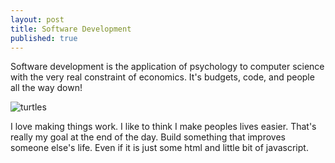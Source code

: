 ```yaml
---
layout: post
title: Software Development
published: true
---
```

Software development is the application of psychology to computer science with the very real constraint of economics.  It's budgets, code, and people all the way down!

![turtles](https://upload.wikimedia.org/wikipedia/commons/4/47/River_terrapin.jpg)

I love making things work.  I like to think I make peoples lives easier.  That's really my goal at the end of the day.  Build something that improves someone else's life. Even if it is just some html and little bit of javascript.
